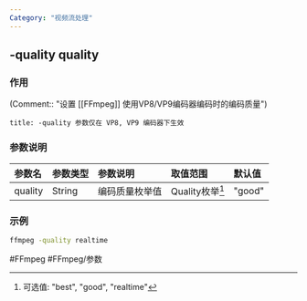 ```yaml
---
Category: "视频流处理"
---
```


## -quality quality

### 作用
(Comment:: "设置 [[FFmpeg]] 使用VP8/VP9编码器编码时的编码质量")

```ad-info
title: -quality 参数仅在 VP8, VP9 编码器下生效
```

### 参数说明
|参数名|参数类型|参数说明|取值范围|默认值|
|:-|:-|:-|:-|:-|
|quality|String|编码质量枚举值|Quality枚举[^Quality枚举]|"good"|

### 示例
```bash
ffmpeg -quality realtime
```

#FFmpeg #FFmpeg/参数

[^Quality枚举]:可选值: "best", "good", "realtime"